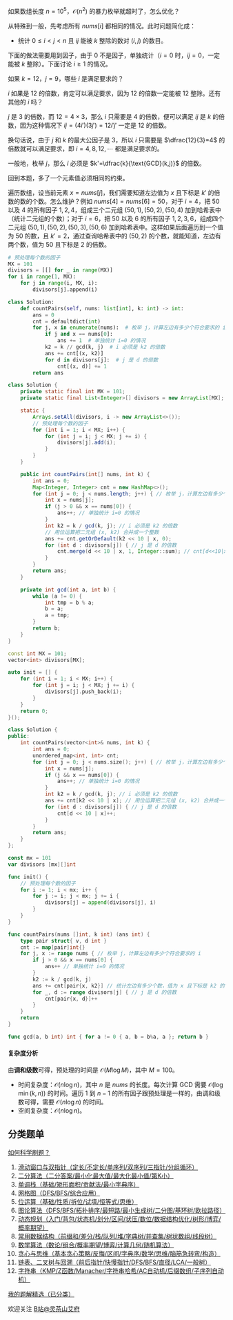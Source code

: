 如果数组长度 $n=10^5$，$\mathcal{O}(n^2)$ 的暴力枚举就超时了，怎么优化？

从特殊到一般，先考虑所有 $\textit{nums}[i]$ 都相同的情况。此时问题简化成：

- 统计 $0 \le i < j < n$ 且 $ij$ 能被 $k$ 整除的数对 $(i, j)$ 的数目。

下面的做法需要用到因子，由于 $0$ 不是因子，单独统计（$i=0$ 时，$ij=0$，一定能被 $k$ 整除）。下面讨论 $i\ge 1$ 的情况。

如果 $k=12$，$j=9$，哪些 $i$ 是满足要求的？

$i$ 如果是 $12$ 的倍数，肯定可以满足要求，因为 $12$ 的倍数一定能被 $12$ 整除。还有其他的 $i$ 吗？

$j$ 是 $3$ 的倍数，而 $12=4\times 3$，那么 $i$ 只需要是 $4$ 的倍数，便可以满足 $ij$ 是 $k$ 的倍数，因为这种情况下 $ij=(4i')(3j')=12i'j'$ 一定是 $12$ 的倍数。

换句话说，由于 $j$ 和 $k$ 的最大公因子是 $3$，所以 $i$ 只需要是 $\dfrac{12}{3}=4$ 的倍数就可以满足要求，即 $i=4,8,12,\cdots$ 都是满足要求的。

一般地，枚举 $j$，那么 $i$ 必须是 $k'=\dfrac{k}{\text{GCD}(k,j)}$ 的倍数。

回到本题，多了一个元素值必须相同的约束。

遍历数组，设当前元素 $x=\textit{nums}[j]$，我们需要知道左边值为 $x$ 且下标是 $k'$ 的倍数的数的个数。怎么维护？例如 $\textit{nums}[4]=\textit{nums}[6]=50$，对于 $i=4$，把 $50$ 以及 $4$ 的所有因子 $1,2,4$，组成三个二元组 $(50,1),(50,2),(50,4)$ 加到哈希表中（统计二元组的个数）；对于 $i=6$，把 $50$ 以及 $6$ 的所有因子 $1,2,3,6$，组成四个二元组 $(50,1),(50,2),(50,3),(50,6)$ 加到哈希表中。这样如果后面遍历到一个值为 $50$ 的数，且 $k'=2$，通过查询哈希表中的 $(50,2)$ 的个数，就能知道，左边有两个数，值为 $50$ 且下标是 $2$ 的倍数。

```py [sol-Python3]
# 预处理每个数的因子
MX = 101
divisors = [[] for _ in range(MX)]
for i in range(1, MX):
    for j in range(i, MX, i):
        divisors[j].append(i)

class Solution:
    def countPairs(self, nums: list[int], k: int) -> int:
        ans = 0
        cnt = defaultdict(int)
        for j, x in enumerate(nums):  # 枚举 j，计算左边有多少个符合要求的 i
            if j and x == nums[0]:
                ans += 1  # 单独统计 i=0 的情况
            k2 = k // gcd(k, j)  # i 必须是 k2 的倍数
            ans += cnt[(x, k2)]
            for d in divisors[j]:  # j 是 d 的倍数
                cnt[(x, d)] += 1
        return ans
```

```java [sol-Java]
class Solution {
    private static final int MX = 101;
    private static final List<Integer>[] divisors = new ArrayList[MX];

    static {
        Arrays.setAll(divisors, i -> new ArrayList<>());
        // 预处理每个数的因子
        for (int i = 1; i < MX; i++) {
            for (int j = i; j < MX; j += i) {
                divisors[j].add(i);
            }
        }
    }

    public int countPairs(int[] nums, int k) {
        int ans = 0;
        Map<Integer, Integer> cnt = new HashMap<>();
        for (int j = 0; j < nums.length; j++) { // 枚举 j，计算左边有多少个符合要求的 i
            int x = nums[j];
            if (j > 0 && x == nums[0]) {
                ans++; // 单独统计 i=0 的情况
            }
            int k2 = k / gcd(k, j); // i 必须是 k2 的倍数
            // 用位运算把二元组 (x, k2) 合并成一个整数
            ans += cnt.getOrDefault(k2 << 10 | x, 0);
            for (int d : divisors[j]) { // j 是 d 的倍数
                cnt.merge(d << 10 | x, 1, Integer::sum); // cnt[d<<10|x]++
            }
        }
        return ans;
    }

    private int gcd(int a, int b) {
        while (a != 0) {
            int tmp = b % a;
            b = a;
            a = tmp;
        }
        return b;
    }
}
```

```cpp [sol-C++]
const int MX = 101;
vector<int> divisors[MX];

auto init = [] {
    for (int i = 1; i < MX; i++) {
        for (int j = i; j < MX; j += i) {
            divisors[j].push_back(i);
        }
    }
    return 0;
}();

class Solution {
public:
    int countPairs(vector<int>& nums, int k) {
        int ans = 0;
        unordered_map<int, int> cnt;
        for (int j = 0; j < nums.size(); j++) { // 枚举 j，计算左边有多少个符合要求的 i
            int x = nums[j];
            if (j && x == nums[0]) {
                ans++; // 单独统计 i=0 的情况
            }
            int k2 = k / gcd(k, j); // i 必须是 k2 的倍数
            ans += cnt[k2 << 10 | x]; // 用位运算把二元组 (x, k2) 合并成一个整数
            for (int d : divisors[j]) { // j 是 d 的倍数
                cnt[d << 10 | x]++;
            }
        }
        return ans;
    }
};
```

```go [sol-Go]
const mx = 101
var divisors [mx][]int

func init() {
    // 预处理每个数的因子
    for i := 1; i < mx; i++ {
        for j := i; j < mx; j += i {
            divisors[j] = append(divisors[j], i)
        }
    }
}

func countPairs(nums []int, k int) (ans int) {
    type pair struct{ v, d int }
    cnt := map[pair]int{}
    for j, x := range nums { // 枚举 j，计算左边有多少个符合要求的 i
        if j > 0 && x == nums[0] {
            ans++ // 单独统计 i=0 的情况
        }
        k2 := k / gcd(k, j)
        ans += cnt[pair{x, k2}] // 统计左边有多少个数，值为 x 且下标是 k2 的倍数
        for _, d := range divisors[j] { // j 是 d 的倍数
            cnt[pair{x, d}]++
        }
    }
    return
}

func gcd(a, b int) int { for a != 0 { a, b = b%a, a }; return b }
```

#### 复杂度分析

由**调和级数**可得，预处理的时间是 $\mathcal{O}(M\log M)$，其中 $M=100$。

- 时间复杂度：$\mathcal{O}(n\log n)$，其中 $n$ 是 $\textit{nums}$ 的长度。每次计算 GCD 需要 $\mathcal{O}(\log \min(k,n))$ 的时间。遍历 $1$ 到 $n-1$ 的所有因子跟预处理是一样的，由调和级数可得，需要 $\mathcal{O}(n\log n)$ 的时间。
- 空间复杂度：$\mathcal{O}(n\log n)$。

## 分类题单

[如何科学刷题？](https://leetcode.cn/circle/discuss/RvFUtj/)

1. [滑动窗口与双指针（定长/不定长/单序列/双序列/三指针/分组循环）](https://leetcode.cn/circle/discuss/0viNMK/)
2. [二分算法（二分答案/最小化最大值/最大化最小值/第K小）](https://leetcode.cn/circle/discuss/SqopEo/)
3. [单调栈（基础/矩形面积/贡献法/最小字典序）](https://leetcode.cn/circle/discuss/9oZFK9/)
4. [网格图（DFS/BFS/综合应用）](https://leetcode.cn/circle/discuss/YiXPXW/)
5. [位运算（基础/性质/拆位/试填/恒等式/思维）](https://leetcode.cn/circle/discuss/dHn9Vk/)
6. [图论算法（DFS/BFS/拓扑排序/最短路/最小生成树/二分图/基环树/欧拉路径）](https://leetcode.cn/circle/discuss/01LUak/)
7. [动态规划（入门/背包/状态机/划分/区间/状压/数位/数据结构优化/树形/博弈/概率期望）](https://leetcode.cn/circle/discuss/tXLS3i/)
8. [常用数据结构（前缀和/差分/栈/队列/堆/字典树/并查集/树状数组/线段树）](https://leetcode.cn/circle/discuss/mOr1u6/)
9. [数学算法（数论/组合/概率期望/博弈/计算几何/随机算法）](https://leetcode.cn/circle/discuss/IYT3ss/)
10. [贪心与思维（基本贪心策略/反悔/区间/字典序/数学/思维/脑筋急转弯/构造）](https://leetcode.cn/circle/discuss/g6KTKL/)
11. [链表、二叉树与回溯（前后指针/快慢指针/DFS/BFS/直径/LCA/一般树）](https://leetcode.cn/circle/discuss/K0n2gO/)
12. [字符串（KMP/Z函数/Manacher/字符串哈希/AC自动机/后缀数组/子序列自动机）](https://leetcode.cn/circle/discuss/SJFwQI/)

[我的题解精选（已分类）](https://github.com/EndlessCheng/codeforces-go/blob/master/leetcode/SOLUTIONS.md)

欢迎关注 [B站@灵茶山艾府](https://space.bilibili.com/206214)
